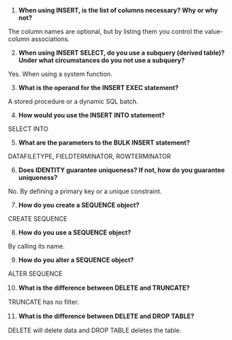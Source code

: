 1. **When using INSERT, is the list of columns necessary? Why or why not?**

The column names are optional, but by listing them you control the value-column associations.

2. **When using INSERT SELECT, do you use a subquery (derived table)? Under what circumstances do you not use a subquery?**

Yes. When using a system function.

3. **What is the operand for the INSERT EXEC statement?**

A stored procedure or a dynamic SQL batch.

4. **How would you use the INSERT INTO statement?**

SELECT INTO

5. **What are the parameters to the BULK INSERT statement?**

DATAFILETYPE, FIELDTERMINATOR, ROWTERMINATOR

6. **Does IDENTITY guarantee uniqueness? If not, how do you guarantee uniqueness?**

No. By defining a primary key or a unique constraint.

7. **How do you create a SEQUENCE object?**

CREATE SEQUENCE

8. **How do you use a SEQUENCE object?**

By calling its name.

9. **How do you alter a SEQUENCE object?**

ALTER SEQUENCE

10. **What is the diﬀerence between DELETE and TRUNCATE?**

TRUNCATE has no filter.

11. **What is the diﬀerence between DELETE and DROP TABLE?**

DELETE will delete data and DROP TABLE deletes the table.
